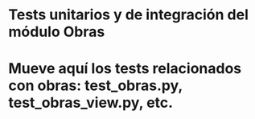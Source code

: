 # Tests unitarios y de integración del módulo Obras
# Mueve aquí los tests relacionados con obras: test_obras.py, test_obras_view.py, etc.
